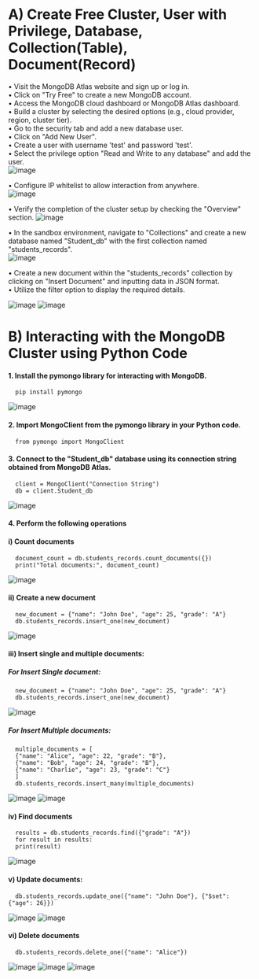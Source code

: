 # A) Create Free Cluster, User with Privilege, Database, Collection(Table), Document(Record)

  •	Visit the MongoDB Atlas website and sign up or log in.  
  •	Click on "Try Free" to create a new MongoDB account.  
  •	Access the MongoDB cloud dashboard or MongoDB Atlas dashboard.  
  •	Build a cluster by selecting the desired options (e.g., cloud provider, region, cluster tier).  
  •	Go to the security tab and add a new database user.  
  •	Click on "Add New User".  
  •	Create a user with username 'test' and password 'test'.  
  •	Select the privilege option "Read and Write to any database" and add the user.  
  ![image](https://github.com/mvharsh/Big-Data/assets/111365320/ac00c7f6-ec33-46ba-9bdb-07801607a255)
 
  •	Configure IP whitelist to allow interaction from anywhere.  
  ![image](https://github.com/mvharsh/Big-Data/assets/111365320/814282e4-82f0-486a-92bb-dd3f495546a5)
  
  •	Verify the completion of the cluster setup by checking the "Overview" section. 
  ![image](https://github.com/mvharsh/Big-Data/assets/111365320/2117025f-1c34-46a6-aed9-93f67404ae7d)
  
  •	In the sandbox environment, navigate to "Collections" and create a new database named "Student_db" with the first collection named "students_records".  
  ![image](https://github.com/mvharsh/Big-Data/assets/111365320/1a8fe55d-8e8b-4d78-b34a-3b33d543d301)

  •	Create a new document within the "students_records" collection by clicking on "Insert Document" and inputting data in JSON format.  
  •	Utilize the filter option to display the required details. 
  
![image](https://github.com/mvharsh/Big-Data/assets/111365320/40385d70-c37a-4d78-a126-5187af5f27f5)
![image](https://github.com/mvharsh/Big-Data/assets/111365320/f5c1400f-20fc-4ee6-8170-24863af64813)

# B) Interacting with the MongoDB Cluster using Python Code 

#### 1. Install the pymongo library for interacting with MongoDB. 
      pip install pymongo

 ![image](https://github.com/mvharsh/Big-Data/assets/111365320/573acd4e-a488-4683-99a5-3ee637d8dd0f)

#### 2. Import MongoClient from the pymongo library in your Python code. 
      from pymongo import MongoClient 

#### 3. Connect to the "Student_db" database using its connection string obtained from MongoDB Atlas. 
      client = MongoClient("Connection String") 
      db = client.Student_db 
![image](https://github.com/mvharsh/Big-Data/assets/111365320/cb8d2a7a-e6b8-4974-804f-dbb413991543)
       

#### 4. Perform the following operations 

#### i) Count documents 
      document_count = db.students_records.count_documents({}) 
      print("Total documents:", document_count) 
![image](https://github.com/mvharsh/Big-Data/assets/111365320/e8376362-eff1-4ef3-89dc-949b57e5dffb)
 
#### ii) Create a new document 
      new_document = {"name": "John Doe", "age": 25, "grade": "A"}
      db.students_records.insert_one(new_document) 
![image](https://github.com/mvharsh/Big-Data/assets/111365320/d009fd9e-2014-4930-9b5a-4a03f3d0f222)

#### iii) Insert single and multiple documents: 

##### For Insert Single document: 
      new_document = {"name": "John Doe", "age": 25, "grade": "A"}
      db.students_records.insert_one(new_document) 
![image](https://github.com/mvharsh/Big-Data/assets/111365320/1d455328-c716-444b-bd96-f524aac1ba7b)

##### For Insert Multiple documents: 
      multiple_documents = [ 
      {"name": "Alice", "age": 22, "grade": "B"}, 
      {"name": "Bob", "age": 24, "grade": "B"}, 
      {"name": "Charlie", "age": 23, "grade": "C"} 
      ] 
      db.students_records.insert_many(multiple_documents) 

 ![image](https://github.com/mvharsh/Big-Data/assets/111365320/6132f81d-62e8-45eb-8b98-22fe017b80ec)
![image](https://github.com/mvharsh/Big-Data/assets/111365320/f80de0ae-770b-4937-ac09-9079e4f516ae)

#### iv) Find documents 
      results = db.students_records.find({"grade": "A"})
      for result in results: 
      print(result) 
![image](https://github.com/mvharsh/Big-Data/assets/111365320/026274e7-8499-428e-8ada-a962a2ea8113)

#### v) Update documents: 
      db.students_records.update_one({"name": "John Doe"}, {"$set": {"age": 26}}) 
![image](https://github.com/mvharsh/Big-Data/assets/111365320/64420f36-eb54-4143-b6c7-a3c08b7021e3)
![image](https://github.com/mvharsh/Big-Data/assets/111365320/36762002-698c-4fce-8a57-63741b45aedf)

 
 
#### vi) Delete documents 
      db.students_records.delete_one({"name": "Alice"})
![image](https://github.com/mvharsh/Big-Data/assets/111365320/9f899f01-87be-4f47-8452-0b6dd89b08ef)
![image](https://github.com/mvharsh/Big-Data/assets/111365320/273f06c7-4200-4726-ad5a-ebb3a181d06a)
![image](https://github.com/mvharsh/Big-Data/assets/111365320/de9ba031-67b8-4432-8c22-ce3d47592b90)
